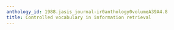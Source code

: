 ```yaml
---
anthology_id: 1988.jasis_journal-ir0anthology0volumeA39A4.8
title: Controlled vocabulary in information retrieval
---
```

